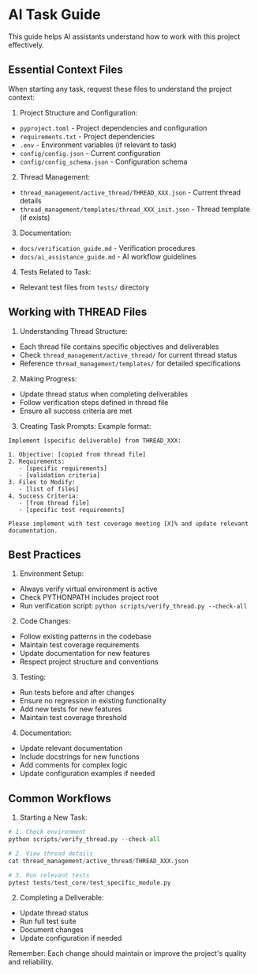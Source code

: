 # AI Task Guide

This guide helps AI assistants understand how to work with this project effectively.

## Essential Context Files

When starting any task, request these files to understand the project context:

1. Project Structure and Configuration:
- `pyproject.toml` - Project dependencies and configuration
- `requirements.txt` - Project dependencies
- `.env` - Environment variables (if relevant to task)
- `config/config.json` - Current configuration
- `config/config_schema.json` - Configuration schema

2. Thread Management:
- `thread_management/active_thread/THREAD_XXX.json` - Current thread details
- `thread_management/templates/thread_XXX_init.json` - Thread template (if exists)

3. Documentation:
- `docs/verification_guide.md` - Verification procedures
- `docs/ai_assistance_guide.md` - AI workflow guidelines

4. Tests Related to Task:
- Relevant test files from `tests/` directory

## Working with THREAD Files

1. Understanding Thread Structure:
- Each thread file contains specific objectives and deliverables
- Check `thread_management/active_thread/` for current thread status
- Reference `thread_management/templates/` for detailed specifications

2. Making Progress:
- Update thread status when completing deliverables
- Follow verification steps defined in thread file
- Ensure all success criteria are met

3. Creating Task Prompts:
Example format:
```
Implement [specific deliverable] from THREAD_XXX:

1. Objective: [copied from thread file]
2. Requirements:
   - [specific requirements]
   - [validation criteria]
3. Files to Modify:
   - [list of files]
4. Success Criteria:
   - [from thread file]
   - [specific test requirements]

Please implement with test coverage meeting [X]% and update relevant documentation.
```

## Best Practices

1. Environment Setup:
- Always verify virtual environment is active
- Check PYTHONPATH includes project root
- Run verification script: `python scripts/verify_thread.py --check-all`

2. Code Changes:
- Follow existing patterns in the codebase
- Maintain test coverage requirements
- Update documentation for new features
- Respect project structure and conventions

3. Testing:
- Run tests before and after changes
- Ensure no regression in existing functionality
- Add new tests for new features
- Maintain test coverage threshold

4. Documentation:
- Update relevant documentation
- Include docstrings for new functions
- Add comments for complex logic
- Update configuration examples if needed

## Common Workflows

1. Starting a New Task:
```python
# 1. Check environment
python scripts/verify_thread.py --check-all

# 2. View thread details
cat thread_management/active_thread/THREAD_XXX.json

# 3. Run relevant tests
pytest tests/test_core/test_specific_module.py
```

2. Completing a Deliverable:
- Update thread status
- Run full test suite
- Document changes
- Update configuration if needed

Remember: Each change should maintain or improve the project's quality and reliability.

